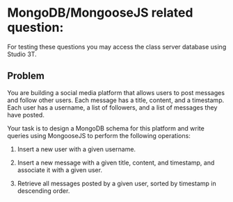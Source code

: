 # MongoDB/MongooseJS related question:

For testing these questions you may access the class server database using Studio 3T.

## Problem

You are building a social media platform that allows users to post messages and follow other users. Each message has a title, content, and a timestamp. Each user has a username, a list of followers, and a list of messages they have posted.

Your task is to design a MongoDB schema for this platform and write queries using MongooseJS to perform the following operations:

1. Insert a new user with a given username.

2. Insert a new message with a given title, content, and timestamp, and associate it with a given user.

3. Retrieve all messages posted by a given user, sorted by timestamp in descending order.